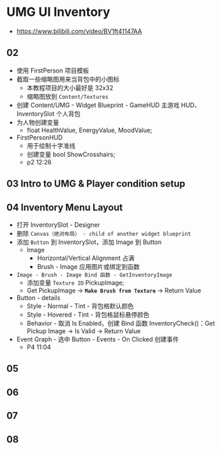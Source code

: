 # UMG UI Inventory
* https://www.bilibili.com/video/BV1ft41147AA

## 02
* 使用 FirstPerson 项目模板
* 截取一些缩略图用来当背包中的小图标
  * 本教程项目的大小最好是 32x32
  * 缩略图放到 `Content/Textures`
* 创建 Content/UMG - Widget Blueprint - GameHUD 主游戏 HUD、InventorySlot 个人背包
* 为人物创建变量
  * float HealthValue, EnergyValue, MoodValue;
* FirstPersonHUD
  * 用于绘制十字准线
  * 创建变量 bool ShowCrosshairs;
  * p2 12:26

## 03 Intro to UMG & Player condition setup

## 04 Inventory Menu Layout
* 打开 InventorySlot - Designer
* 删除 `Canvas（绝对布局） - child of another widget blueprint`
* 添加 `Button` 到 InventorySlot，添加 Image 到 Button
  * Image
    * Horizontal/Vertical Alignment 占满
    * Brush - Image 应用图片或绑定到函数
* `Image - Brush - Image Bind 函数 - GetInventoryImage`
  * 添加变量 `Texture 2D` PickupImage;
  * Get PickupImage -> **`Make Brush from Texture`** -> Return Value
* Button - details
  * Style - Normal - Tint - 背包格默认颜色
  * Style - Hovered - Tint - 背包格鼠标悬停颜色
  * Behavior - 取消 Is Enabled，创建 Bind 函数 InventoryCheck()：Get Pickup Image -> Is Valid -> Return Value
* Event Graph - 选中 Button - Events - On Clicked 创建事件
  * P4 11:04

## 05 

## 06

## 07

## 08

